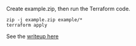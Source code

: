 
Create example.zip, then run the Terraform code. 

```
zip -j example.zip example/*
terraform apply
```


See the [writeup here](https://code.mendhak.com/api-gateway-self-hosted-documentation/)